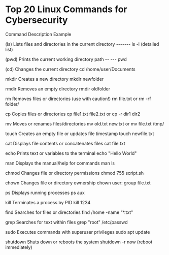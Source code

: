 # Top 20 Linux Commands for Cybersecurity

Command	Description	Example


(ls)         	Lists files and directories in the current directory	-------                              ls -l (detailed list)


(pwd)	        Prints the current working directory path -- ---	                         pwd


(cd)	        Changes the current directory	                                    cd /home/user/Documents


mkdir     	Creates a new directory                                          	mkdir newfolder


rmdir     	Removes an empty directory	                                       rmdir oldfolder


rm	        Removes files or directories (use with caution!)	                 rm file.txt or rm -rf folder/


cp	        Copies files or directories                                       	cp file1.txt file2.txt   or       cp -r dir1 dir2


mv        	Moves or renames files/directories                                	mv old.txt new.txt or mv file.txt /tmp/


touch    	 Creates an empty file or updates file timestamp                    	touch newfile.txt


cat       	Displays file contents or concatenates files                       	cat file.txt


echo	      Prints text or variables to the terminal                          	echo "Hello World"


man       	Displays the manual/help for commands                             	man ls


chmod     	Changes file or directory permissions                             	chmod 755 script.sh


chown     	Changes file or directory ownership	chown user:                     group file.txt


ps	        Displays running processes	                                        ps aux


kill      	Terminates a process by PID                                       	kill 1234


find      	Searches for files or directories	                                  find /home -name "*.txt"


grep	      Searches for text within files	                                    grep "root" /etc/passwd


sudo	      Executes commands with superuser privileges	                        sudo apt update


shutdown	Shuts down or reboots the system	                                    shutdown -r now (reboot immediately)
